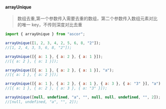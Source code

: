 #### arrayUnique 
> 数组去重,第一个参数传入需要去重的数组，第二个参数传入数组元素对比的唯一 key，不传则深度对比去重

```javascript
import { arrayUnique } from "ascor";

arrayUnique([1, 2, 3, 4, 2, 5, 6, 8, "2"]);
//[1, 2, 4, 3, 5, 6, 8, "2"]);

arrayUnique([{ a: 1 }, { a: 2 }, { a: 1 }]);
//[{ a: 2 }, { a: 1 }]);

arrayUnique([{ a: 1 }, { a: 2 }, { a: 1 }], "a");
//[{ a: 1 }, { a: 2 }]);

arrayUnique([{ a: 1 }, { a: 2 }, { a: 1 }, { a: 3 }, { a: "3" }], "a");
//[{ a: 1 }, { a: 2 }, { a: 3 }, { a: "3" }]);

arrayUnique([null, undefined, "a", "", null, null, undefined, "", 2]);
//[null, undefined, "a", "", 2]);
```